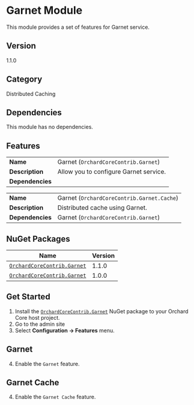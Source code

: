 # Garnet Module

This module provides a set of features for Garnet service.

## Version

1.1.0

## Category

Distributed Caching

## Dependencies

This module has no dependencies.

## Features

|                  |                                               |
|------------------|-----------------------------------------------|
| **Name**         | Garnet (`OrchardCoreContrib.Garnet`)          |
| **Description**  | Allow you to configure Garnet service.		   |
| **Dependencies** |                                               |

|                  |                                               |
|------------------|-----------------------------------------------|
| **Name**         | Garnet (`OrchardCoreContrib.Garnet.Cache`)    |
| **Description**  | Distributed cache using Garnet.		       |
| **Dependencies** | Garnet (`OrchardCoreContrib.Garnet`)          |

## NuGet Packages

| Name                                                                                          | Version |
|-----------------------------------------------------------------------------------------------|---------|
| [`OrchardCoreContrib.Garnet`](https://www.nuget.org/packages/OrchardCoreContrib.Garnet/1.1.0) | 1.1.0   |
| [`OrchardCoreContrib.Garnet`](https://www.nuget.org/packages/OrchardCoreContrib.Garnet/1.0.0) | 1.0.0   |

## Get Started

1. Install the [`OrchardCoreContrib.Garnet`](https://www.nuget.org/packages/OrchardCoreContrib.Garnet/) NuGet package to your Orchard Core host project.
2. Go to the admin site
3. Select **Configuration -> Features** menu.

## Garnet

4. Enable the `Garnet` feature.

## Garnet Cache

4. Enable the `Garnet Cache` feature.